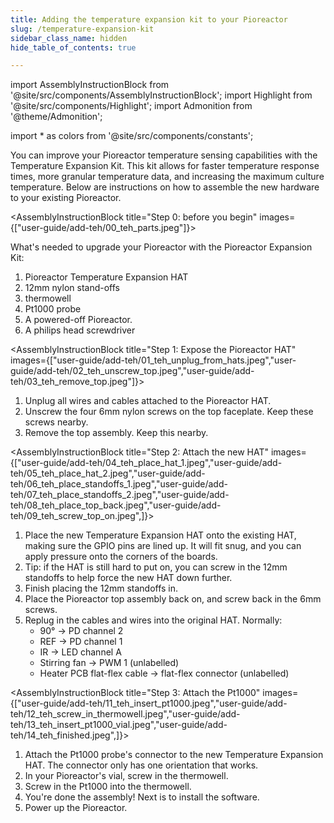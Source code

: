 ```yaml
---
title: Adding the temperature expansion kit to your Pioreactor
slug: /temperature-expansion-kit
sidebar_class_name: hidden
hide_table_of_contents: true

---
```


import AssemblyInstructionBlock from '@site/src/components/AssemblyInstructionBlock';
import Highlight from '@site/src/components/Highlight';
import Admonition from '@theme/Admonition';

import * as colors from '@site/src/components/constants';


You can improve your Pioreactor temperature sensing capabilities with the Temperature Expansion Kit. This kit allows for faster temperature response times, more granular temperature data, and increasing the maximum culture temperature. Below are instructions on how to assemble the new hardware to your existing Pioreactor.


<AssemblyInstructionBlock title="Step 0: before you begin" images={["user-guide/add-teh/00_teh_parts.jpeg"]}>

What's needed to upgrade your Pioreactor with the Pioreactor Expansion Kit:

1. <Highlight color={colors.blue}> Pioreactor Temperature Expansion HAT</Highlight>
2. <Highlight color={colors.green}> 12mm nylon stand-offs </Highlight>
3. <Highlight color={colors.orange}> thermowell </Highlight>
4. <Highlight color={colors.red}> Pt1000 probe </Highlight>
5. A powered-off Pioreactor.
6. A philips head screwdriver

</AssemblyInstructionBlock>


<AssemblyInstructionBlock title="Step 1: Expose the Pioreactor HAT" images={["user-guide/add-teh/01_teh_unplug_from_hats.jpeg","user-guide/add-teh/02_teh_unscrew_top.jpeg","user-guide/add-teh/03_teh_remove_top.jpeg"]}>

1. Unplug all wires and cables attached to the Pioreactor HAT.
2. Unscrew the four <Highlight color={colors.blue}>6mm nylon screws</Highlight> on the top faceplate. Keep these screws nearby.
3. Remove the top assembly. Keep this nearby.

</AssemblyInstructionBlock>


<AssemblyInstructionBlock title="Step 2: Attach the new HAT" images={["user-guide/add-teh/04_teh_place_hat_1.jpeg","user-guide/add-teh/05_teh_place_hat_2.jpeg","user-guide/add-teh/06_teh_place_standoffs_1.jpeg","user-guide/add-teh/07_teh_place_standoffs_2.jpeg","user-guide/add-teh/08_teh_place_top_back.jpeg","user-guide/add-teh/09_teh_screw_top_on.jpeg",]}>

1. Place the new Temperature Expansion HAT onto the existing HAT, making sure the GPIO pins are lined up. It will fit snug, and you can apply pressure onto the corners of the boards.
2. Tip: if the HAT is still hard to put on, you can screw in the <Highlight color={colors.orange}>12mm standoffs</Highlight> to help force the new HAT down further.
3. Finish placing the <Highlight color={colors.orange}>12mm standoffs</Highlight> in.
4. Place the Pioreactor top assembly back on, and screw back in the 6mm screws.
5. Replug in the cables and wires into the original HAT. Normally:
   - 90° -> PD channel 2
   - REF -> PD channel 1
   - IR -> LED channel A
   - Stirring fan -> PWM 1 (unlabelled)
   - Heater PCB flat-flex cable -> flat-flex connector (unlabelled)

</AssemblyInstructionBlock>



<AssemblyInstructionBlock title="Step 3: Attach the Pt1000" images={["user-guide/add-teh/11_teh_insert_pt1000.jpeg","user-guide/add-teh/12_teh_screw_in_thermowell.jpeg","user-guide/add-teh/13_teh_insert_pt1000_vial.jpeg","user-guide/add-teh/14_teh_finished.jpeg",]}>

1. Attach the <Highlight color={colors.magenta}>Pt1000 probe's connector</Highlight> to the new Temperature Expansion HAT. The connector only has one orientation that works.
2. In your Pioreactor's vial, screw in the <Highlight color={colors.red}>thermowell</Highlight>.
3. Screw in the <Highlight color={colors.blue}>Pt1000 into the thermowell</Highlight>.
4. You're done the assembly! Next is to install the software.
5. Power up the Pioreactor.


</AssemblyInstructionBlock>






